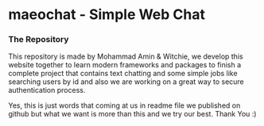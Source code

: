 # maeochat - Simple Web Chat

### The Repository
This repository is made by Mohammad Amin & Witchie, we develop this website
together to learn modern frameworks and packages to finish a complete project
that contains text chatting and some simple jobs like searching users by id
and also we are working on a great way to secure authentication process.

Yes, this is just words that coming at us in readme file we published on github
but what we want is more than this and we try our best. Thank You :)
